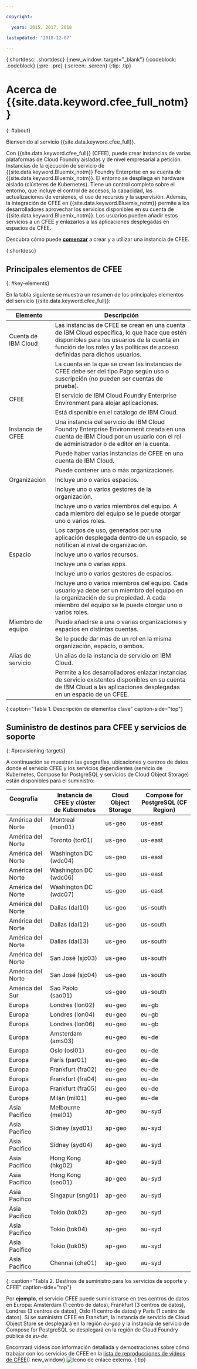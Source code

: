 ```yaml
---

copyright:

  years: 2015, 2017, 2018

lastupdated: "2018-12-07"

---
```


{:shortdesc: .shortdesc}
{:new_window: target="_blank"}
{:codeblock: .codeblock}
{:pre: .pre}
{:screen: .screen}
{:tip: .tip}

# Acerca de {{site.data.keyword.cfee_full_notm}}
{: #about}

Bienvenido al servicio {{site.data.keyword.cfee_full}}.

Con {{site.data.keyword.cfee_full}} (CFEE), puede crear instancias de varias plataformas de Cloud Foundry aisladas y de nivel empresarial a petición. Instancias de la ejecución de servicio de {{site.data.keyword.Bluemix_notm}} Foundry Enterprise en su cuenta de {{site.data.keyword.Bluemix_notm}}. El entorno se despliega en hardware aislado (clústeres de Kubernetes). Tiene un control completo sobre el entorno, que incluye el control de accesos, la capacidad, las actualizaciones de versiones, el uso de recursos y la supervisión. Además, la integración de CFEE en {{site.data.keyword.Bluemix_notm}} permite a los desarrolladores aprovechar los servicios disponibles en su cuenta de {{site.data.keyword.Bluemix_notm}}.  Los usuarios pueden añadir estos servicios a un CFEE y enlazarlos a las aplicaciones desplegadas en espacios de CFEE.

Descubra cómo puede [**comenzar**](https://console.bluemix.net/docs/cloud-foundry/getting-started.html#getting-started) a crear y a utilizar una instancia de CFEE.

{:shortdesc}

## Principales elementos de CFEE
{: #key-elements}

En la tabla siguiente se muestra un resumen de los principales elementos del servicio {{site.data.keyword.cfee_full}}:

| Elemento   | Descripción |
|-----------|---------------|
| Cuenta de IBM Cloud | Las instancias de CFEE se crean en una cuenta de IBM Cloud específica, lo que hace que estén disponibles para los usuarios de la cuenta en función de los roles y las políticas de acceso definidas para dichos usuarios. |
|| La cuenta en la que se crean las instancias de CFEE debe ser del tipo Pago según uso o suscripción (no pueden ser cuentas de prueba).  |
| CFEE | El servicio de IBM Cloud Foundry Enterprise Environment para alojar aplicaciones. |
|| Está disponible en el catálogo de IBM Cloud. |
| Instancia de CFEE | Una instancia del servicio de IBM Cloud Foundry Enterprise Environment creada en una cuenta de IBM Cloud por un usuario con el rol de administrador o de editor en la cuenta. |
|| Puede haber varias instancias de CFEE en una cuenta de IBM Cloud. |
|| Puede contener una o más organizaciones. |
| Organización | Incluye uno o varios espacios. |
|| Incluye uno o varios gestores de la organización. |
|| Incluye uno o varios miembros del equipo. A cada miembro del equipo se le puede otorgar uno o varios roles. |
|| Los cargos de uso, generados por una aplicación desplegada dentro de un espacio, se notifican al nivel de organización. |
| Espacio | Incluye uno o varios recursos. |
|| Incluye una o varias apps. |
|| Incluye uno o varios gestores de espacios. |
|| Incluye uno o varios miembros del equipo. Cada usuario ya debe ser un miembro del equipo en la organización de su propiedad. A cada miembro del equipo se le puede otorgar uno o varios roles. |
| Miembro de equipo | Puede añadirse a una o varias organizaciones y espacios en distintas cuentas. |
|| Se le puede dar más de un rol en la misma organización, espacio, o ambos. |
| Alias de servicio | Un alias de la instancia de servicio en IBM Cloud. |
|| Permite a los desarrolladores enlazar instancias de servicio existentes disponibles en su cuenta de IBM Cloud a las aplicaciones desplegadas en un espacio de un CFEE.|
{:caption="Tabla 1. Descripción de elementos clave" caption-side="top"}

## Suministro de destinos para CFEE y servicios de soporte
{: #provisioning-targets}

A continuación se muestran las geografías, ubicaciones y centros de datos donde el servicio CFEE y los servicios dependientes (servicio de Kubernetes, Compose for PostgreSQL y servicios de Cloud Object Storage) están disponibles para el suministro:

|  **Geografía** &nbsp; &nbsp; &nbsp; &nbsp; &nbsp; &nbsp; &nbsp; &nbsp; &nbsp; &nbsp; &nbsp; &nbsp;| **Instancia de CFEE y clúster de Kubernetes** | **Cloud Object Storage** | **Compose for PostgreSQL (CF Region)** |
|----------------------------------------|-------------------|-------------------|-------------------|
|América del Norte | Montreal (mon01) | us-geo | us-east |
|América del Norte | Toronto (tor01) | us-geo| us-east |
|América del Norte | Washington DC (wdc04) | us-geo | us-east |
|América del Norte | Washington DC (wdc06) | us-geo | us-east | 
|América del Norte | Washington DC (wdc07) | us-geo | us-east |
|América del Norte | Dallas (dal10) | us-geo | us-south |
|América del Norte | Dallas (dal12) | us-geo | us-south |
|América del Norte | Dallas (dal13) | us-geo |us-south |
|América del Norte | San José (sjc03) | us-geo | us-south |
|América del Norte | San José (sjc04) | us-geo | us-south |
|América del Sur &nbsp; &nbsp;| Sao Paolo (sao01) |  us-geo | us-south |
|Europa | Londres (lon02) | eu-geo | eu-gb |
|Europa | Londres (lon04) | eu-geo | eu-gb |
|Europa | Londres (lon06) | eu-geo | eu-gb | 
|Europa | Amsterdam (ams03) | eu-geo | eu-de |
|Europa | Oslo (osl01) |eu-geo | eu-de | 
|Europa | París (par01) | eu-geo | eu-de |
|Europa | Frankfurt (fra02) | eu-geo | eu-de |
|Europa | Frankfurt (fra04) | eu-geo | eu-de | 
|Europa | Frankfurt (fra05) |  eu-geo | eu-de |
|Europa | Milán (mil01) |  eu-geo | eu-de |
|Asia Pacífico | Melbourne (mel01) | ap-geo | au-syd |
|Asia Pacífico | Sídney (syd01) | ap-geo | au-syd |
|Asia Pacífico | Sídney (syd04) | ap-geo | au-syd | 
|Asia Pacífico | Hong Kong (hkg02) | ap-geo | au-syd |
|Asia Pacífico | Hong Kong (seo01) | ap-geo | au-syd |
|Asia Pacífico | Singapur (sng01) | ap-geo | au-syd |
|Asia Pacífico | Tokio (tok02) | ap-geo | au-syd |
|Asia Pacífico | Tokio (tok04) | ap-geo | au-syd |
|Asia Pacífico | Tokio (tok05) | ap-geo | au-syd |
|Asia Pacífico | Chennai (che01) | ap-geo | au-syd |
{: caption="Tabla 2. Destinos de suministro para los servicios de soporte y CFEE" caption-side="top"}

Por **ejemplo**, el servicio CFEE puede suministrarse en tres centros de datos en Europa: Amsterdam (1 centro de datos), Frankfurt (3 centros de datos), Londres (3 centros de datos), Oslo (1 centro de datos) y París (1 centro de datos). Si se suministra CFEE en Frankfurt, la instancia de servicio de Cloud Object Store se desplegará en la región _eu-geo_ y la instancia de servicio de Compose for PostgreSQL se desplegará en la región de Cloud Foundry pública de _eu-de_.

Encontrará vídeos con información detallada y demostraciones sobre cómo trabajar con los servicios de CFEE en la [lista de reproducciones de vídeos de CFEE](https://ibm.biz/CFEE_Playlist){: new_window} ![Icono de enlace externo](../icons/launch-glyph.svg "Icono de enlace externo").
{:tip}
